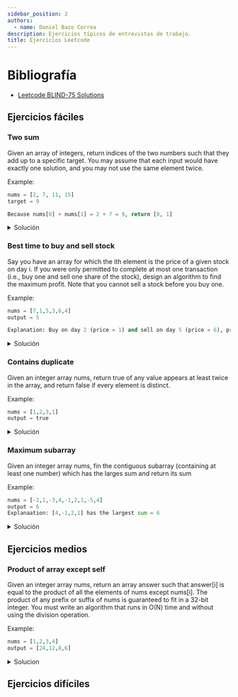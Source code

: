 ```yaml
---
sidebar_position: 2
authors:
  - name: Daniel Bazo Correa
description: Ejercicios típicos de entrevistas de trabajo.
title: Ejercicios Leetcode
---
```


# Bibliografía

* [Leetcode BLIND-75 Solutions](https://www.youtube.com/playlist?list=PLot-Xpze53ldVwtstag2TL4HQhAnC8ATf)
  
## Ejercicios fáciles

### Two sum

Given an array of integers, return indices of the two numbers such that they add up to a specific target. You may assume that each input would have exactly one solution, and you may not use the same element twice.

Example:

```python
nums = [2, 7, 11, 15]
target = 9

Because nums[0] + nums[1] = 2 + 7 = 9, return [0, 1]
```

<details>

<summary>
Solución
</summary>

```python
def funcion1(lista: list[int], target: int) -> list[int]:

    """
    Esta funcion es O(N^2) en tiempo, y O(1) en espacio.
    """

    for i, vali in enumerate(lista):

        for j, valj in enumerate(lista[i:]):

            if valj + vali == target:

                return [i, j]

def funcion2(lista: list[int], target: int) -> list[int]:

    """
    Esta funcion es O(N) en tiempo y O(N) en espacio.
    """

    diccionario = {}

    for i, valor in enumerate(lista):

        valor2 = target - valor

        if valor2 in diccionario:

            return [i, diccionario[valor2]]

        else:

            diccionario[valor] = i
```
</details>

### Best time to buy and sell stock

Say you have an array for which the ith element is the price of a given stock on day i. If you were only permitted to complete at most one transaction (i.e., buy one and sell one share of the stock), design an algorithm to find the maximum profit. Note that you cannot sell a stock before you buy one.

Example:

```python
nums = [7,1,5,3,6,4]
output = 5

Explanation: Buy on day 2 (price = 1) and sell on day 5 (price = 6), profit = 6 -1 = 5. Not 7 - 1 = 6, as selling price needs to be larger than buying price.
```

<details>

<summary>
Solución
</summary>

```python
def funcion(lista: list[int]) -> list[int]:

    """
    O(N^2)
    """

    max = lista[0]

    for i, vali in enumerate(lista):

        for j, valj in enumerate(lista[i:]):

            diff = valj - vali

            if diff > max:

                max = diff
                tupla = (i, j + 1)

    return [tupla, max]

def funcion2(lista: list[int]) -> list[int]:

    """
    O(N)
    """

    ## Almacenamos indice, valor
    tupla_max = (0, float('-inf'))
    tupla_min = (0, float('inf'))

    for i, vali in enumerate(lista):

        if vali < tupla_min[-1]:

            tupla_min = (i, vali)

        elif vali > tupla_max[-1] and i > tupla_min[0]:

            tupla_max = (i, vali)
    
    return [tupla_max[0], tupla_min[0], tupla_max[-1] - tupla_min[-1]]
```
</details>

### Contains duplicate

Given an integer array nums, return true of any value appears at least twice in the array, and return false if every element is distinct.

Example:

```python
nums = [1,2,3,1]
output = true
```

<details>

<summary>
Solución
</summary>

```python
def funcion(lista: list[int]) -> bool:

    """
    O(N^2)
    """
    
    for i, vali in enumerate(lista):

        for j, valj in enumerate(lista[i + 1:]):

            if vali == valj:

                return True

    return False

def funcion2(lista: list[int]) -> bool:

    """
    O(N)
    """

    diccionario = {}

    for i, vali in enumerate(lista):

        if vali in diccionario:

            return True

        else:

            diccionario[vali] = i

    return False
```
</details>

### Maximum subarray

Given an integer array nums, fin the contiguous subarray (containing at least one number) which has the larges sum and return its sum

Example:

```python
nums = [-2,1,-3,4,-1,2,1,-5,4]
output = 6
Explanaation: [4,-1,2,1] has the largest sum = 6
```

<details>

<summary>
Solución
</summary>

```python
def funcion(lista: list[int]) -> int:

    """
    Maximo subarray
    Kadane's algorithm O(N)
    """

    suma_act = lista[0]
    suma_max = lista[0]

    for i in range(1, len(lista)):

        suma_act = max(lista[i], suma_act + lista[i])

        suma_max = max(suma_act, suma_max)

    return suma_max
```
</details>


## Ejercicios medios

### Product of array except self

Given an integer array nums, return an array answer such that answer[i] is equal to the product of all the elements of nums except nums[i]. The product of any prefix or suffix of nums is guaranteed to fit in a 32-bit integer. You must write an algorithm that runs in O(N) time and without using the division operation.

Example:

```python
nums = [1,2,3,4]
output = [24,12,8,6]
```

<details>

<summary>
Solucion
</summary>

```python
def funcion(lista: list[int]) -> bool:

    """
    O(N^2), suponiendo que no tenemos las restricciones que nos imponen
    """
    
    producto = 1

    for i, vali in enumerate(lista):

        producto *= vali

    res = []

    for i, vali in enumerate(lista):

        res.append(int(producto / vali))
        
    return res

def funcion2(lista: list[int]) -> bool:

    """
    O(N^2), sin utilizar la division
    """

    res = []
    
    for i, vali in enumerate(lista):

        if i == 0:

            izq = []

        else:

            izq = lista[:i]

        elif i == len(lista) - 1:

            der = []

        else:

            der = lista[i + 1:]
            
        new_lista = izq + der
        producto = 1

        for i, val in enumerate(new_lista):

            producto *= val

        res.append(producto)

    return res

def funcion3(lista: list[int]) -> bool:

    """
    O(N)
    """
    
    n = len(lista)

    ## Inicializar las listas de productos a la izquierda y a la derecha
    ## Inicialmente todos los valores son 1, se crean tantos elementos
    ## como elementos tenga la lista original

    izq = [1] * n
    der = [1] * n

    ## Calcular el producto acumulativo a la izquierda de cada índice
    for i in range(1, n):

        izq[i] = izq[i - 1] * lista[i - 1]

    ## Calcular el producto acumulativo a la derecha de cada índice
    for i in reversed(range(n - 1)):

        der[i] = der[i + 1] * lista[i + 1]
    
    ## Calcular el producto de los elementos excepto el mismo
    for i in range(n):

        lista[i] = izq[i] * der[i]

    return lista
```
</details>

## Ejercicios difíciles